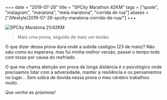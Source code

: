 +++
date = "2019-07-28"
title = "SPCity Marathon 42KM"
tags = ["quote", "instagram", "maratona", "meia maratona", "corrida de rua"]
aliases = ["/lifestyle/2019-07-28-spcity-maratona-corrida-de-rua/"]
+++

![SPCity Maratona 21/42KM](https://scontent.fcgh17-1.fna.fbcdn.net/v/t1.0-9/67775430_10157150948743726_6941111919969304576_n.jpg?_nc_cat=106&_nc_oc=AQnCdB-RSLFHWculg3cfFntvpnvzPpWWnym8diSZdzAUqNslhV8vwoVDJC0Zk0AkWXs&_nc_ht=scontent.fcgh17-1.fna&oh=c0612df98e5002cd0d3e8e2218c34aaf&oe=5DA1F72C)

> Mais uma prova, seguido de mais um textão.

O que dizer dessa prova dura onde a subida castigou (23 de maio)? Não saiu como eu esperava, mas fui minha melhor versão, passei o tempo todo com tosse por causa do resfriado.

O que me chama atenção em prova de longa distância é o psicológico onde precisamos  lidar com a adversidade, manter a resiliência e os pensamentos no lugar... Sem sobra de dúvida nessa prova o meu cérebro trabalhou muito.

*Que venha as próximas!*
